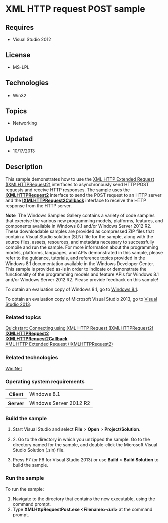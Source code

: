 # XML HTTP request POST sample
## Requires
- Visual Studio 2012
## License
- MS-LPL
## Technologies
- Win32
## Topics
- Networking
## Updated
- 10/17/2013
## Description

<div id="mainSection">
<p>This sample demonstrates how to use the <a href="http://msdn.microsoft.com/en-us/library/windows/desktop/hh831163">
XML HTTP Extended Request (IXMLHTTPRequest2)</a> interfaces to asynchronously send HTTP POST requests and receive HTTP responses. The sample uses the
<a href="http://msdn.microsoft.com/en-us/library/windows/desktop/hh831151"><b>IXMLHTTPRequest2</b></a> interface to send the POST request to an HTTP server and the
<a href="ixhr2.ixmlhttprequest2callback"><b>IXMLHTTPRequest2Callback</b></a> interface to receive the HTTP response from the HTTP server.
</p>
<p class="note"><b>Note</b>&nbsp;&nbsp;The Windows Samples Gallery contains a variety of code samples that exercise the various new programming models, platforms, features, and components available in Windows&nbsp;8.1 and/or Windows Server&nbsp;2012&nbsp;R2. These downloadable samples
 are provided as compressed ZIP files that contain a Visual Studio solution (SLN) file for the sample, along with the source files, assets, resources, and metadata necessary to successfully compile and run the sample. For more information about the programming
 models, platforms, languages, and APIs demonstrated in this sample, please refer to the guidance, tutorials, and reference topics provided in the Windows&nbsp;8.1 documentation available in the Windows Developer Center. This sample is provided as-is in order to
 indicate or demonstrate the functionality of the programming models and feature APIs for Windows&nbsp;8.1 and/or Windows Server&nbsp;2012&nbsp;R2. Please provide feedback on this sample!</p>
<p>To obtain an evaluation copy of Windows&nbsp;8.1, go to <a href="http://go.microsoft.com/fwlink/p/?linkid=301696">
Windows&nbsp;8.1</a>.</p>
<p>To obtain an evaluation copy of Microsoft Visual Studio&nbsp;2013, go to <a href="http://go.microsoft.com/fwlink/p/?linkid=301697">
Visual Studio&nbsp;2013</a>.</p>
<h3><a id="related_topics"></a>Related topics</h3>
<dl><dt><a href="http://msdn.microsoft.com/en-us/library/windows/desktop/hh770550">Quickstart: Connecting using XML HTTP Request (IXMLHTTPRequest2)</a>
</dt><dt><a href="http://msdn.microsoft.com/en-us/library/windows/desktop/hh831151"><b>IXMLHTTPRequest2</b></a>
</dt><dt><a href="ixhr2.ixmlhttprequest2callback"><b>IXMLHTTPRequest2Callback</b></a> </dt><dt><a href="http://msdn.microsoft.com/en-us/library/windows/desktop/hh831163">XML HTTP Extended Request (IXMLHTTPRequest2)</a>
</dt></dl>
<h3>Related technologies</h3>
<a href="http://msdn.microsoft.com/en-us/library/windows/desktop/aa385331">WinINet</a>
<h3>Operating system requirements</h3>
<table>
<tbody>
<tr>
<th>Client</th>
<td><dt>Windows&nbsp;8.1 </dt></td>
</tr>
<tr>
<th>Server</th>
<td><dt>Windows Server&nbsp;2012&nbsp;R2 </dt></td>
</tr>
</tbody>
</table>
<h3>Build the sample</h3>
<ol>
<li>
<p>Start Visual Studio and select <b>File</b> &gt; <b>Open</b> &gt; <b>Project/Solution</b>.</p>
</li><li>
<p>2. Go to the directory in which you unzipped the sample. Go to the directory named for the sample, and double-click the Microsoft Visual Studio Solution (.sln) file.</p>
</li><li>
<p>Press F7 (or F6 for Visual Studio&nbsp;2013) or use <b>Build</b> &gt; <b>Build Solution</b> to build the sample.</p>
</li></ol>
<h3>Run the sample</h3>
<p>To run the sample:</p>
<ol>
<li>Navigate to the directory that contains the new executable, using the command prompt.
</li><li>Type <b>XMLHttpRequestPost.exe &lt;Filename&gt;&lt;url&gt;</b> at the command prompt.
</li></ol>
</div>
